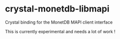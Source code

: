 # crystal-monetdb-libmapi

Crystal binding for the MonetDB MAPI client interface

This is currently experimental and needs a lot of work !



